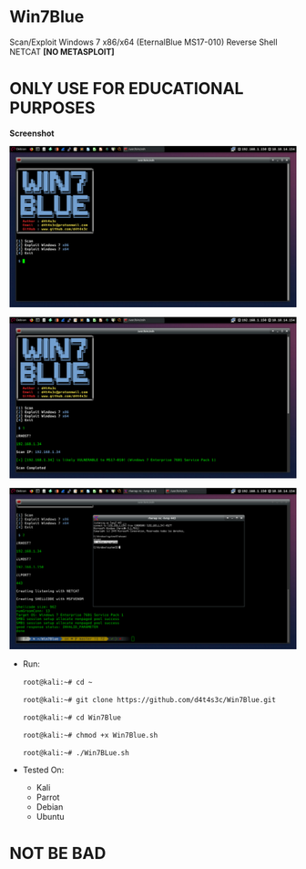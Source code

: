 # Win7Blue

Scan/Exploit Windows 7 x86/x64 (EternalBlue MS17-010) Reverse Shell NETCAT **[NO METASPLOIT]**

# ONLY USE FOR EDUCATIONAL PURPOSES

**Screenshot**

![](/screenshot/01.png)

![](/screenshot/02.png)

![](/screenshot/03.png)

* Run:

   ``` root@kali:~# cd ~ ```

   ``` root@kali:~# git clone https://github.com/d4t4s3c/Win7Blue.git ```

   ``` root@kali:~# cd Win7Blue ```

   ``` root@kali:~# chmod +x Win7Blue.sh ```

   ``` root@kali:~# ./Win7BLue.sh ```


* Tested On:

  * Kali
  * Parrot
  * Debian
  * Ubuntu

# NOT BE BAD


